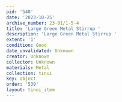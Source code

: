 ```yaml
---
pid: '540'
date: '2023-10-25'
archive_number: 23-01/1-5-4
title: 'Large Green Metal Stirrup '
description: 'Large Green Metal Stirrup '
extent: '1'
condition: Good
date_unvalidated: Unknown
creator: Unknown
collector: Unknown
materials: Metal
collection: tinui
key: object
order: '539'
layout: tinui_item
---
```

